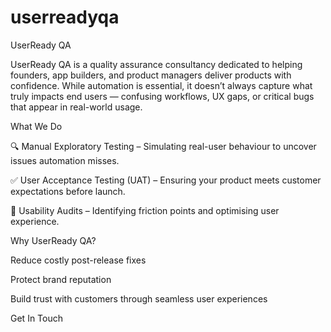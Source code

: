 # userreadyqa
UserReady QA

UserReady QA is a quality assurance consultancy dedicated to helping founders, app builders, and product managers deliver products with confidence. While automation is essential, it doesn’t always capture what truly impacts end users — confusing workflows, UX gaps, or critical bugs that appear in real-world usage.

What We Do

🔍 Manual Exploratory Testing – Simulating real-user behaviour to uncover issues automation misses.

✅ User Acceptance Testing (UAT) – Ensuring your product meets customer expectations before launch.

🧭 Usability Audits – Identifying friction points and optimising user experience.

Why UserReady QA?

Reduce costly post-release fixes

Protect brand reputation

Build trust with customers through seamless user experiences

Get In Touch

